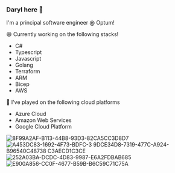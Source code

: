 ### Daryl here 👋

I'm a principal software engineer @ Optum! 

😄 Currently working on the following stacks!
* C#
* Typescript
* Javascript
* Golang
* Terraform
* ARM
* Bicep
* AWS

🌱 I've played on the following cloud platforms
* Azure Cloud
* Amazon Web Services
* Google Cloud Platform




![8F99A2AF-B113-44B8-93D3-82CA5CC3D8D7](https://user-images.githubusercontent.com/13645031/234028665-921742a3-3dae-4d31-bad4-78aef890e59b.jpeg)
![A453DC83-1692-4F73-BDFC-3
![9DCE34D8-7319-477C-A924-B96540C48738](https://user-images.githubusercontent.com/13645031/234028749-6592d3b8-0afd-4aae-a456-416b64b38d98.jpeg)
C3AECD1C3CE](https://user-images.githubusercontent.com/13645031/234028722-f4304ddd-cbf1-41a3-982e-27df40b19f42.jpeg)
![252A03BA-DCDC-4D83-9987-E6A2FDBAB685](https://user-images.githubusercontent.com/13645031/234028735-2c5da4f4-e8e4-4f55-914e-a97f4ec689bd.jpeg)
![E900A856-CC0F-4677-B59B-B6C59C71C75A](https://user-images.githubusercontent.com/13645031/234028745-351e39c7-bacb-49c4-88e9-f73c5c92857b.jpeg)
